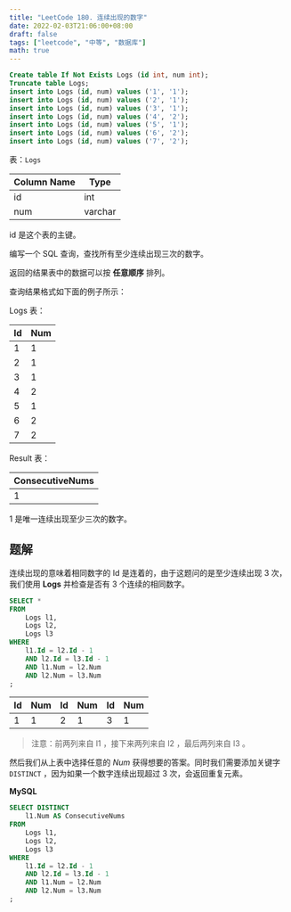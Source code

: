 ```yaml
---
title: "LeetCode 180. 连续出现的数字"
date: 2022-02-03T21:06:00+08:00
draft: false
tags: ["leetcode", "中等", "数据库"]
math: true
---
```


```sql
Create table If Not Exists Logs (id int, num int);
Truncate table Logs;
insert into Logs (id, num) values ('1', '1');
insert into Logs (id, num) values ('2', '1');
insert into Logs (id, num) values ('3', '1');
insert into Logs (id, num) values ('4', '2');
insert into Logs (id, num) values ('5', '1');
insert into Logs (id, num) values ('6', '2');
insert into Logs (id, num) values ('7', '2');
```

表：`Logs`

| Column Name | Type    |
| ----------- | ------- |
| id          | int     |
| num         | varchar |

id 是这个表的主键。

编写一个 SQL 查询，查找所有至少连续出现三次的数字。

返回的结果表中的数据可以按 **任意顺序** 排列。

<!--more-->

查询结果格式如下面的例子所示：

Logs 表：

| Id  | Num |
| --- | --- |
| 1   | 1   |
| 2   | 1   |
| 3   | 1   |
| 4   | 2   |
| 5   | 1   |
| 6   | 2   |
| 7   | 2   |

Result 表：

| ConsecutiveNums |
| --------------- |
| 1               |

1 是唯一连续出现至少三次的数字。

## 题解

连续出现的意味着相同数字的 Id 是连着的，由于这题问的是至少连续出现 3 次，我们使用 **Logs** 并检查是否有 3 个连续的相同数字。

```sql
SELECT *
FROM
    Logs l1,
    Logs l2,
    Logs l3
WHERE
    l1.Id = l2.Id - 1
    AND l2.Id = l3.Id - 1
    AND l1.Num = l2.Num
    AND l2.Num = l3.Num
;
```

| Id  | Num | Id  | Num | Id  | Num |
| --- | --- | --- | --- | --- | --- |
| 1   | 1   | 2   | 1   | 3   | 1   |

> 注意：前两列来自 l1 ，接下来两列来自 l2 ，最后两列来自 l3 。

然后我们从上表中选择任意的 _Num_ 获得想要的答案。同时我们需要添加关键字 `DISTINCT` ，因为如果一个数字连续出现超过 3 次，会返回重复元素。

**MySQL**

```sql
SELECT DISTINCT
    l1.Num AS ConsecutiveNums
FROM
    Logs l1,
    Logs l2,
    Logs l3
WHERE
    l1.Id = l2.Id - 1
    AND l2.Id = l3.Id - 1
    AND l1.Num = l2.Num
    AND l2.Num = l3.Num
;
```
